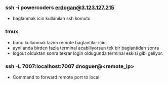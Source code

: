 ### ssh -i powercoders erdogan@3.123.127.215
- baglanmak icin kullanilan ssh komutu

### tmux
- bunu kullanmak lazim remote baglantilar icin.
- ayni anda birden fazla terminal acabiliyorsun tek bir baglantidan sonra
- logout olduktan sonra tekrar login oldugunda terminal eskisi gibi geliyor.

### ssh -L 7007:localhost:7007 dnoguer@<remote_ip>
- Command to forward remote port to local
